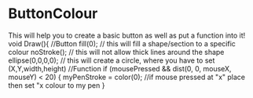 ButtonColour
============

This will help you to create a basic button as well as put a function into it!
void Draw(){
//Button
    fill(0); // this will fill a shape/section to a specific colour
    noStroke(); // this will not allow thick lines around the shape
    ellipse(0,0,0,0); // this will create a circle, where you have to set (X,Y,width,height)
//Function
    if (mousePressed && dist(0, 0, mouseX, mouseY) < 20) {
      myPenStroke = color(0); //if mouse pressed at "x" place then set "x colour to my pen
      }
